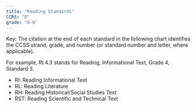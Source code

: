 ```yaml
---
title: "Reading Standards"
CCRS: "D"
grade: "6-8"
---
```

Key: The citation at the end of each standard in the following chart identifies the CCSS strand, grade, and number (or standard number and letter, where applicable).

For example, RI.4.3 stands for Reading, Informational Text, Grade 4, Standard 3.

 * RI: Reading Informational Text
 * RL: Reading Literature
 * RH: Reading Historical/Social Studies Text
 * RST: Reading Scientific and Technical Text
